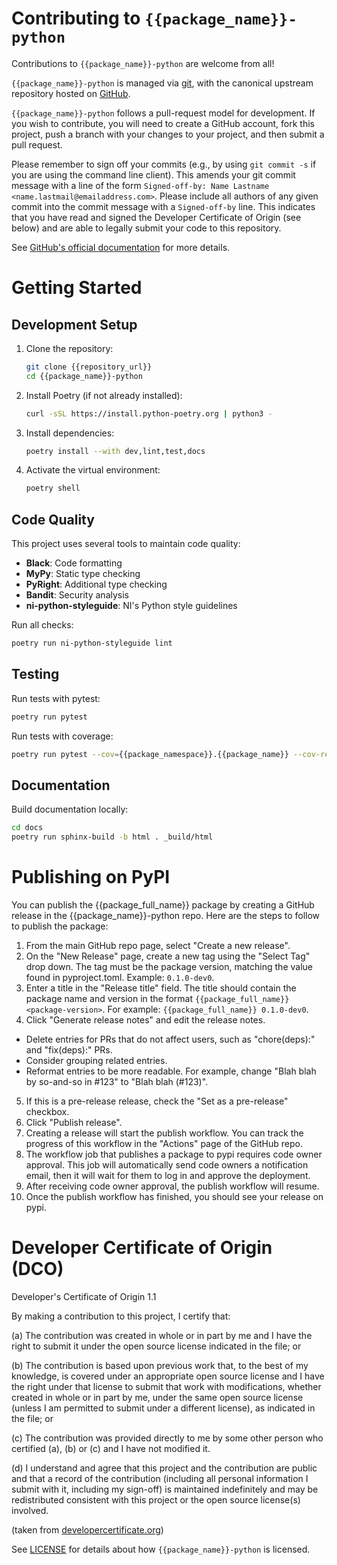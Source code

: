 # Contributing to `{{package_name}}-python` 

Contributions to `{{package_name}}-python` are welcome from all!

`{{package_name}}-python` is managed via [git](https://git-scm.com), with the canonical upstream
repository hosted on [GitHub]({{repository_url}}).

`{{package_name}}-python` follows a pull-request model for development.  If you wish to
contribute, you will need to create a GitHub account, fork this project, push a
branch with your changes to your project, and then submit a pull request.

Please remember to sign off your commits (e.g., by using `git commit -s` if you
are using the command line client). This amends your git commit message with a line
of the form `Signed-off-by: Name Lastname <name.lastmail@emailaddress.com>`. Please
include all authors of any given commit into the commit message with a
`Signed-off-by` line. This indicates that you have read and signed the Developer
Certificate of Origin (see below) and are able to legally submit your code to
this repository.

See [GitHub's official documentation](https://help.github.com/articles/using-pull-requests/) for more details.

# Getting Started

## Development Setup

1. Clone the repository:
   ```bash
   git clone {{repository_url}}
   cd {{package_name}}-python
   ```

2. Install Poetry (if not already installed):
   ```bash
   curl -sSL https://install.python-poetry.org | python3 -
   ```

3. Install dependencies:
   ```bash
   poetry install --with dev,lint,test,docs
   ```

4. Activate the virtual environment:
   ```bash
   poetry shell
   ```

## Code Quality

This project uses several tools to maintain code quality:

- **Black**: Code formatting
- **MyPy**: Static type checking
- **PyRight**: Additional type checking
- **Bandit**: Security analysis
- **ni-python-styleguide**: NI's Python style guidelines

Run all checks:
```bash
poetry run ni-python-styleguide lint
```

## Testing

Run tests with pytest:
```bash
poetry run pytest
```

Run tests with coverage:
```bash
poetry run pytest --cov={{package_namespace}}.{{package_name}} --cov-report=html
```

## Documentation

Build documentation locally:
```bash
cd docs
poetry run sphinx-build -b html . _build/html
```

# Publishing on PyPI

You can publish the {{package_full_name}} package by creating a GitHub release
in the {{package_name}}-python repo. Here are the steps to follow to publish the package:

1. From the main GitHub repo page, select "Create a new release".
2. On the "New Release" page, create a new tag using the "Select Tag" drop down. The tag must be the package version, matching the
value found in pyproject.toml. Example: `0.1.0-dev0`.
3. Enter a title in the "Release title" field. The title should contain the package name and
version in the format `{{package_full_name}} <package-version>`. For example: `{{package_full_name}} 0.1.0-dev0`.
4. Click "Generate release notes" and edit the release notes.
  - Delete entries for PRs that do not affect users, such as "chore(deps):" and "fix(deps):" PRs.
  - Consider grouping related entries.
  - Reformat entries to be more readable. For example, change "Blah blah by so-and-so in \#123" to "Blah blah (\#123)".
5. If this is a pre-release release, check the "Set as a pre-release" checkbox.
6. Click "Publish release".
7. Creating a release will start the publish workflow. You can track the
progress of this workflow in the "Actions" page of the GitHub repo.
8. The workflow job that publishes a package to pypi requires code owner approval. This job will automatically send code owners a notification email, then it will wait for them to log in and approve the deployment.
9. After receiving code owner approval, the publish workflow will resume.
10. Once the publish workflow has finished, you should see your release on pypi.

# Developer Certificate of Origin (DCO)

   Developer's Certificate of Origin 1.1

   By making a contribution to this project, I certify that:

   (a) The contribution was created in whole or in part by me and I
       have the right to submit it under the open source license
       indicated in the file; or

   (b) The contribution is based upon previous work that, to the best
       of my knowledge, is covered under an appropriate open source
       license and I have the right under that license to submit that
       work with modifications, whether created in whole or in part
       by me, under the same open source license (unless I am
       permitted to submit under a different license), as indicated
       in the file; or

   (c) The contribution was provided directly to me by some other
       person who certified (a), (b) or (c) and I have not modified
       it.

   (d) I understand and agree that this project and the contribution
       are public and that a record of the contribution (including all
       personal information I submit with it, including my sign-off) is
       maintained indefinitely and may be redistributed consistent with
       this project or the open source license(s) involved.

(taken from [developercertificate.org](https://developercertificate.org/))

See [LICENSE]({{repository_url}}/blob/main/LICENSE)
for details about how `{{package_name}}-python` is licensed.